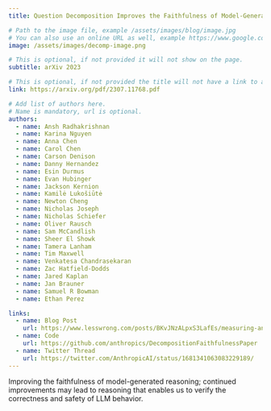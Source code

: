```yaml
---
title: Question Decomposition Improves the Faithfulness of Model-Generated Reasoning

# Path to the image file, example /assets/images/blog/image.jpg
# You can also use an online URL as well, example https://www.google.com/image.jpg
image: /assets/images/decomp-image.png

# This is optional, if not provided it will not show on the page.
subtitle: arXiv 2023

# This is optional, if not provided the title will not have a link to anywhere
link: https://arxiv.org/pdf/2307.11768.pdf

# Add list of authors here.
# Name is mandatory, url is optional.
authors:
  - name: Ansh Radhakrishnan 
  - name: Karina Nguyen
  - name: Anna Chen
  - name: Carol Chen
  - name: Carson Denison
  - name: Danny Hernandez
  - name: Esin Durmus
  - name: Evan Hubinger
  - name: Jackson Kernion
  - name: Kamilė Lukošiūtė
  - name: Newton Cheng
  - name: Nicholas Joseph
  - name: Nicholas Schiefer
  - name: Oliver Rausch
  - name: Sam McCandlish
  - name: Sheer El Showk
  - name: Tamera Lanham
  - name: Tim Maxwell
  - name: Venkatesa Chandrasekaran
  - name: Zac Hatfield-Dodds
  - name: Jared Kaplan
  - name: Jan Brauner
  - name: Samuel R Bowman
  - name: Ethan Perez

links:
  - name: Blog Post
    url: https://www.lesswrong.com/posts/BKvJNzALpxS3LafEs/measuring-and-improving-the-faithfulness-of-model-generated
  - name: Code
    url: https://github.com/anthropics/DecompositionFaithfulnessPaper
  - name: Twitter Thread
    url: https://twitter.com/AnthropicAI/status/1681341063083229189/
---
```


<!--Abstract-->

Improving the faithfulness of model-generated reasoning; continued improvements may lead to reasoning that enables us to verify the correctness and safety of LLM behavior.
